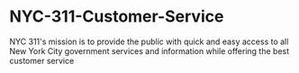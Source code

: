 # NYC-311-Customer-Service
NYC 311's mission is to provide the public with quick and easy access to all New York City government services and information while offering the best customer service
